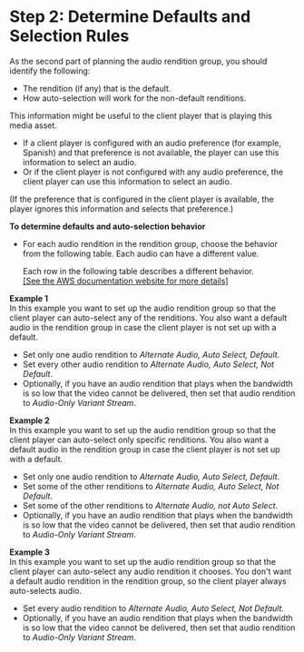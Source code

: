 # Step 2: Determine Defaults and Selection Rules<a name="ARG-step-defaults"></a>

As the second part of planning the audio rendition group, you should identify the following:
+ The rendition \(if any\) that is the default\.
+ How auto\-selection will work for the non\-default renditions\. 

This information might be useful to the client player that is playing this media asset\. 
+ If a client player is configured with an audio preference \(for example, Spanish\) and that preference is not available, the player can use this information to select an audio\. 
+ Or if the client player is not configured with any audio preference, the client player can use this information to select an audio\.



\(If the preference that is configured in the client player is available, the player ignores this information and selects that preference\.\)

**To determine defaults and auto\-selection behavior**
+ For each audio rendition in the rendition group, choose the behavior from the following table\. Each audio can have a different value\. 

  Each row in the following table describes a different behavior\.    
[\[See the AWS documentation website for more details\]](http://docs.aws.amazon.com/medialive/latest/ug/ARG-step-defaults.html)

**Example 1**  
In this example you want to set up the audio rendition group so that the client player can auto\-select any of the renditions\. You also want a default audio in the rendition group in case the client player is not set up with a default\.  
+ Set only one audio rendition to *Alternate Audio, Auto Select, Default*\.
+ Set every other audio rendition to *Alternate Audio, Auto Select, Not Default*\.
+ Optionally, if you have an audio rendition that plays when the bandwidth is so low that the video cannot be delivered, then set that audio rendition to *Audio\-Only Variant Stream*\.

**Example 2**  
In this example you want to set up the audio rendition group so that the client player can auto\-select only specific renditions\. You also want a default audio in the rendition group in case the client player is not set up with a default\.  
+ Set only one audio rendition to *Alternate Audio, Auto Select, Default*\.
+ Set some of the other renditions to *Alternate Audio, Auto Select, Not Default*\.
+ Set some of the other renditions to *Alternate Audio, not Auto Select*\.
+ Optionally, if you have an audio rendition that plays when the bandwidth is so low that the video cannot be delivered, then set that audio rendition to *Audio\-Only Variant Stream*\.

**Example 3**  
In this example you want to set up the audio rendition group so that the client player can auto\-select any audio rendition it chooses\. You don't want a default audio rendition in the rendition group, so the client player always auto\-selects audio\.  
+ Set every audio rendition to *Alternate Audio, Auto Select, Not Default*\.
+ Optionally, if you have an audio rendition that plays when the bandwidth is so low that the video cannot be delivered, then set that audio rendition to *Audio\-Only Variant Stream*\.